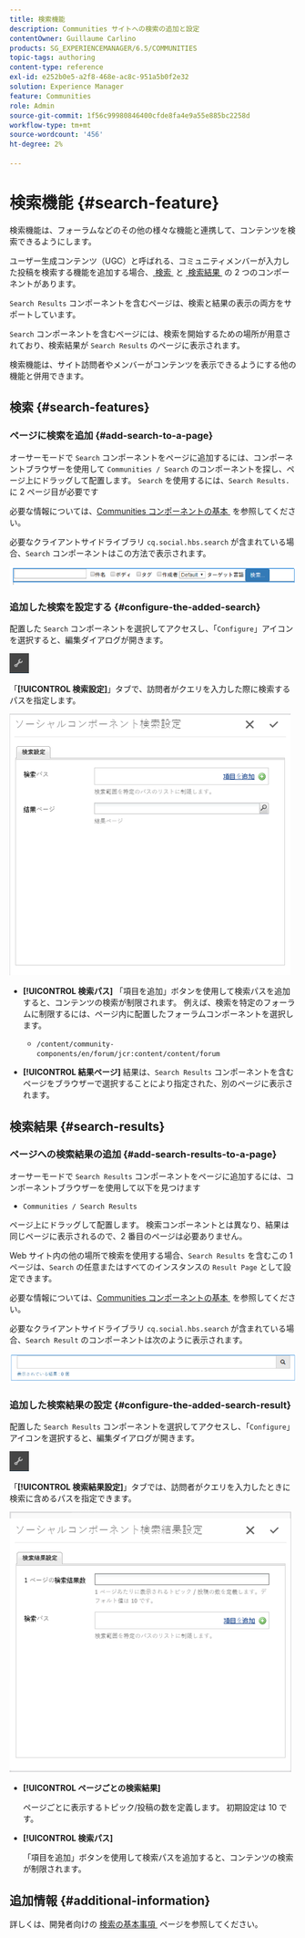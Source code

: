 ```yaml
---
title: 検索機能
description: Communities サイトへの検索の追加と設定
contentOwner: Guillaume Carlino
products: SG_EXPERIENCEMANAGER/6.5/COMMUNITIES
topic-tags: authoring
content-type: reference
exl-id: e252b0e5-a2f8-468e-ac8c-951a5b0f2e32
solution: Experience Manager
feature: Communities
role: Admin
source-git-commit: 1f56c99980846400cfde8fa4e9a55e885bc2258d
workflow-type: tm+mt
source-wordcount: '456'
ht-degree: 2%

---
```


# 検索機能 {#search-feature}

検索機能は、フォーラムなどのその他の様々な機能と連携して、コンテンツを検索できるようにします。

ユーザー生成コンテンツ（UGC）と呼ばれる、コミュニティメンバーが入力した投稿を検索する機能を追加する場合、[&#x200B; 検索 &#x200B;](#search) と [&#x200B; 検索結果 &#x200B;](#search-results) の 2 つのコンポーネントがあります。

`Search Results` コンポーネントを含むページは、検索と結果の表示の両方をサポートしています。

`Search` コンポーネントを含むページには、検索を開始するための場所が用意されており、検索結果が `Search Results` のページに表示されます。

検索機能は、サイト訪問者やメンバーがコンテンツを表示できるようにする他の機能と併用できます。

## 検索 {#search-features}

### ページに検索を追加 {#add-search-to-a-page}

オーサーモードで `Search` コンポーネントをページに追加するには、コンポーネントブラウザーを使用して `Communities / Search` のコンポーネントを探し、ページ上にドラッグして配置します。 `Search` を使用するには、`Search Results.` に 2 ページ目が必要です

必要な情報については、[Communities コンポーネントの基本 &#x200B;](basics.md) を参照してください。

必要なクライアントサイドライブラリ `cq.social.hbs.search` が含まれている場合、`Search` コンポーネントはこの方法で表示されます。

![add-search](assets/add-search.png)

### 追加した検索を設定する {#configure-the-added-search}

配置した `Search` コンポーネントを選択してアクセスし、「`Configure`」アイコンを選択すると、編集ダイアログが開きます。

![&#x200B; 設定 &#x200B;](assets/configure-new.png)

「**[!UICONTROL 検索設定]**」タブで、訪問者がクエリを入力した際に検索するパスを指定します。

![search-settings](assets/search-settings.png)

* **[!UICONTROL 検索パス]**
「項目を追加」ボタンを使用して検索パスを追加すると、コンテンツの検索が制限されます。 例えば、検索を特定のフォーラムに制限するには、ページ内に配置したフォーラムコンポーネントを選択します。

   * `/content/community-components/en/forum/jcr:content/content/forum`

* **[!UICONTROL 結果ページ]**
結果は、`Search Results` コンポーネントを含むページをブラウザーで選択することにより指定された、別のページに表示されます。

## 検索結果 {#search-results}

### ページへの検索結果の追加 {#add-search-results-to-a-page}

オーサーモードで `Search Results` コンポーネントをページに追加するには、コンポーネントブラウザーを使用して以下を見つけます

* `Communities / Search Results`

ページ上にドラッグして配置します。 検索コンポーネントとは異なり、結果は同じページに表示されるので、2 番目のページは必要ありません。

Web サイト内の他の場所で検索を使用する場合、`Search Results` を含むこの 1 ページは、`Search` の任意またはすべてのインスタンスの `Result Page` として設定できます。

必要な情報については、[Communities コンポーネントの基本 &#x200B;](basics.md) を参照してください。

必要なクライアントサイドライブラリ `cq.social.hbs.search` が含まれている場合、`Search Result` のコンポーネントは次のように表示されます。

![search-result](assets/search-result1.png)

### 追加した検索結果の設定 {#configure-the-added-search-result}

配置した `Search Results` コンポーネントを選択してアクセスし、「`Configure`」アイコンを選択すると、編集ダイアログが開きます。

![&#x200B; 設定 &#x200B;](assets/configure-new.png)

「**[!UICONTROL 検索結果設定]**」タブでは、訪問者がクエリを入力したときに検索に含めるパスを指定できます。

![search-result-settings](assets/search-result-settings.png)

* **[!UICONTROL ページごとの検索結果]**

  ページごとに表示するトピック/投稿の数を定義します。 初期設定は 10 です。

* **[!UICONTROL 検索パス]**

  「項目を追加」ボタンを使用して検索パスを追加すると、コンテンツの検索が制限されます。

## 追加情報 {#additional-information}

詳しくは、開発者向けの [&#x200B; 検索の基本事項 &#x200B;](search-implementation.md) ページを参照してください。
